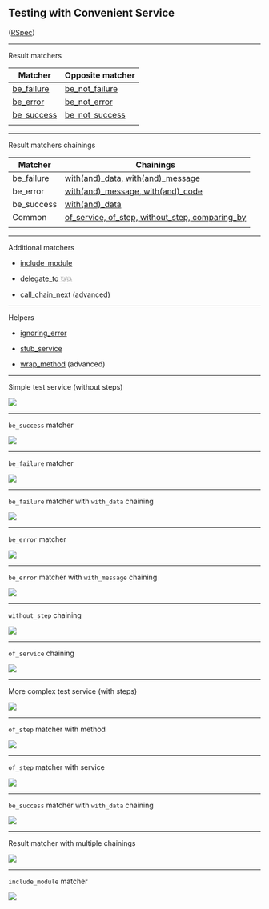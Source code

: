 ## Testing with Convenient Service

([RSpec](https://rspec.info))

---

Result matchers

| Matcher | Opposite matcher |
| - | - |
| [be_failure](https://github.com/marian13/convenient_service/blob/main/lib/convenient_service/rspec/matchers/custom/results/be_failure.rb) | [be_not_failure](https://github.com/marian13/convenient_service/blob/main/lib/convenient_service/rspec/matchers/custom/results/be_not_failure.rb) |
| [be_error](https://github.com/marian13/convenient_service/blob/main/lib/convenient_service/rspec/matchers/custom/results/be_error.rb) | [be_not_error](https://github.com/marian13/convenient_service/blob/main/lib/convenient_service/rspec/matchers/custom/results/be_not_error.rb) |
| [be_success](https://github.com/marian13/convenient_service/blob/main/lib/convenient_service/rspec/matchers/custom/results/be_success.rb) | [be_not_success](https://github.com/marian13/convenient_service/blob/main/lib/convenient_service/rspec/matchers/custom/results/be_not_success.rb) |
| | |

---

Result matchers chainings

| Matcher | Chainings |
| - | - |
| be_failure | [with(and)_data, with(and)_message](https://github.com/marian13/convenient_service/blob/main/lib/convenient_service/rspec/matchers/custom/results/be_failure.rb) |
| be_error | [with(and)_message, with(and)_code](https://github.com/marian13/convenient_service/blob/main/lib/convenient_service/rspec/matchers/custom/results/be_error.rb) |
| be_success | [with(and)_data](https://github.com/marian13/convenient_service/blob/main/lib/convenient_service/rspec/matchers/custom/results/be_success.rb) |
| Common | [of_service, of_step, without_step, comparing_by](https://github.com/marian13/convenient_service/blob/main/lib/convenient_service/rspec/matchers/custom/results/base.rb) |
| | |

---

Additional matchers

- [include_module](https://github.com/marian13/convenient_service/blob/main/lib/convenient_service/rspec/matchers/custom/include_module.rb)

- [delegate_to 💥💥](https://github.com/marian13/convenient_service/blob/main/lib/convenient_service/rspec/matchers/custom/delegate_to.rb)

- [call_chain_next](https://github.com/marian13/convenient_service/blob/main/lib/convenient_service/rspec/matchers/custom/call_chain_next.rb) (advanced)

---

Helpers

- [ignoring_error](https://github.com/marian13/convenient_service/blob/main/lib/convenient_service/rspec/helpers/custom/ignoring_error.rb)

- [stub_service](https://github.com/marian13/convenient_service/blob/main/lib/convenient_service/rspec/helpers/custom/stub_service.rb)

- [wrap_method](https://github.com/marian13/convenient_service/blob/main/lib/convenient_service/rspec/helpers/custom/wrap_method.rb) (advanced)

---

Simple test service (without steps)

<div class="image">
  <img src="slides/convenient_service/5/testing/simple_test_service.png">

  <a class="sticker" href="https://github.com/marian13/convenient_service/blob/main/lib/convenient_service/examples/standard/gemfile/services/assert_file_exists.rb" target="_blank"></a>
</div>

---

`be_success` matcher

<div class="image">
  <img src="slides/convenient_service/5/testing/be_success.png">

  <a class="sticker" href="https://github.com/marian13/convenient_service/blob/main/spec/lib/convenient_service/examples/standard/gemfile/services/assert_file_exists_spec.rb" target="_blank"></a>
</div>

---

`be_failure` matcher

<div class="image">
  <img src="slides/convenient_service/5/testing/be_failure.png">

  <a class="sticker" href="https://github.com/marian13/convenient_service/blob/main/spec/lib/convenient_service/examples/standard/gemfile/services/assert_file_exists_spec.rb" target="_blank"></a>
</div>

---

`be_failure` matcher with `with_data` chaining

<div class="image">
  <img src="slides/convenient_service/5/testing/be_failure_with_data.png">

  <a class="sticker" href="https://github.com/marian13/convenient_service/blob/main/spec/lib/convenient_service/examples/standard/gemfile/services/assert_file_exists_spec.rb" target="_blank"></a>
</div>

---

`be_error` matcher

<div class="image">
  <img src="slides/convenient_service/5/testing/be_error.png">

  <a class="sticker" href="https://github.com/marian13/convenient_service/blob/main/spec/lib/convenient_service/examples/standard/gemfile/services/assert_file_exists_spec.rb" target="_blank"></a>
</div>

---

`be_error` matcher with `with_message` chaining

<div class="image">
  <img src="slides/convenient_service/5/testing/be_error_with_message.png">

  <a class="sticker" href="https://github.com/marian13/convenient_service/blob/main/spec/lib/convenient_service/examples/standard/gemfile/services/assert_file_exists_spec.rb" target="_blank"></a>
</div>

---

`without_step` chaining

<div class="image">
  <img src="slides/convenient_service/5/testing/without_step.png">

  <a class="sticker" href="https://github.com/marian13/convenient_service/blob/main/spec/lib/convenient_service/examples/standard/gemfile/services/assert_file_exists_spec.rb" target="_blank"></a>
</div>

---

`of_service` chaining

<div class="image">
  <img src="slides/convenient_service/5/testing/of_service.png">

  <a class="sticker" href="https://github.com/marian13/convenient_service/blob/main/spec/lib/convenient_service/examples/standard/gemfile/services/assert_file_exists_spec.rb" target="_blank"></a>
</div>

---

More complex test service (with steps)

<div class="image">
  <img src="slides/convenient_service/5/testing/more_complex_test_service.png">

  <a class="sticker" href="https://github.com/marian13/convenient_service/blob/main/lib/convenient_service/examples/standard/gemfile/services/read_file_content.rb" target="_blank"></a>
</div>

---

`of_step` matcher with method

<div class="image">
  <img src="slides/convenient_service/5/testing/of_step_with_method.png">

  <a class="sticker" href="https://github.com/marian13/convenient_service/blob/main/spec/lib/convenient_service/examples/standard/gemfile/services/read_file_content_spec.rb" target="_blank"></a>
</div>

---

`of_step` matcher with service

<div class="image">
  <img src="slides/convenient_service/5/testing/of_step_with_service.png">

  <a class="sticker" href="https://github.com/marian13/convenient_service/blob/main/spec/lib/convenient_service/examples/standard/gemfile/services/read_file_content_spec.rb" target="_blank"></a>
</div>

---

`be_success` matcher with `with_data` chaining

<div class="image">
  <img src="slides/convenient_service/5/testing/be_success_with_data.png">

  <a class="sticker" href="https://github.com/marian13/convenient_service/blob/main/spec/lib/convenient_service/examples/standard/gemfile/services/read_file_content_spec.rb" target="_blank"></a>
</div>

---

Result matcher with multiple chainings

<div class="image">
  <img src="slides/convenient_service/5/testing/be_success_with_multiple_chainings.png">

  <a class="sticker" href="https://github.com/marian13/convenient_service/blob/main/spec/lib/convenient_service/examples/standard/gemfile/services/read_file_content_spec.rb" target="_blank"></a>
</div>

---

`include_module` matcher

<div class="image">
  <img src="slides/convenient_service/5/testing/include_module.png">

  <a class="sticker" href="https://github.com/marian13/convenient_service/blob/main/spec/lib/convenient_service/examples/standard/gemfile/services/assert_file_exists_spec.rb" target="_blank"></a>
</div>
